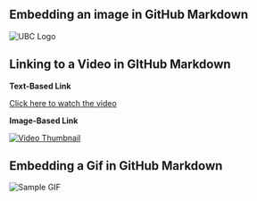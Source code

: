 ## Embedding an image in GitHub Markdown

![UBC Logo](https://brand3.sites.olt.ubc.ca/files/2018/09/5NarrowLogo_ex_768.png "UBC Logo")

## Linking to a Video in GItHub Markdown

**Text-Based Link**

[Click here to watch the video](https://www.youtube.com/watch?v=3vyV7zLOIDU)

**Image-Based Link**

[![Video Thumbnail](http://img.youtube.com/vi/3vyV7zLOIDU/0.jpg)](https://www.youtube.com/watch?v=3vyV7zLOIDU)

## Embedding a Gif in GitHub Markdown

![Sample GIF](https://i.giphy.com/media/v1.Y2lkPTc5MGI3NjExamNzZjFxNDdtd2hvMmtxNzh5NWRtb3ZhbWw1eWNmZDI5cmJvMGxzbSZlcD12MV9pbnRlcm5hbF9naWZfYnlfaWQmY3Q9dHM/hVslZETnfFMuHFqLTH/giphy.gif)